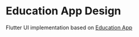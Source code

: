 # Education App Design
Flutter UI implementation based on [Education App](https://dribbble.com/shots/6947480-Education-App)

